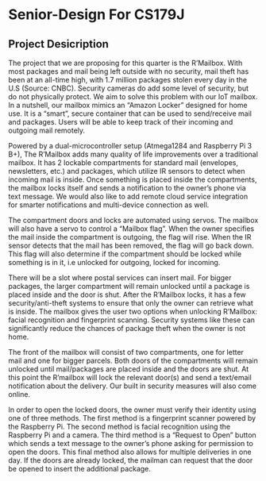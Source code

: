 # Senior-Design For CS179J
## Project Desicription

The project that we are proposing for this quarter is the R’Mailbox. With most packages and mail being left outside with no security, mail theft has been at an all-time high, with 1.7 million packages stolen every day in the U.S (Source: CNBC). Security cameras do add some level of security, but do not physically protect. We aim to solve this problem with our IoT mailbox. In a nutshell, our mailbox mimics an “Amazon Locker” designed for home use. It is a “smart”, secure container that can be used to send/receive mail and packages. Users will be able to keep track of their incoming and outgoing mail remotely. 

Powered by a dual-microcontroller setup (Atmega1284 and Raspberry Pi 3 B+), The R’Mailbox adds many quality of life improvements over a traditional mailbox. It has 2 lockable compartments for standard mail (envelopes, newsletters, etc.) and packages, which utilize IR sensors to detect when incoming mail is inside.  Once something is placed inside the compartments, the mailbox locks itself and sends a notification to the owner’s phone via text message. We would also like to add remote cloud service integration for smarter notifications and multi-device connection as well.

The compartment doors and locks are automated using servos. The mailbox will also have a servo to control a “Mailbox flag”. When the owner specifies the mail inside the compartment is outgoing, the flag will rise. When the IR sensor detects that the mail has been removed, the flag will go back down. This flag will also determine if the compartment should be locked while something is in it, i.e unlocked for outgoing, locked for incoming.

There will be a slot where postal services can insert mail. For bigger packages, the larger compartment will remain unlocked until a package is placed inside and the door is shut. After the R’Mailbox locks, it has a few security/anti-theft systems to ensure that only the owner can retrieve what is inside. The mailbox gives the user two options when unlocking R’Mailbox: facial recognition and fingerprint scanning. Security systems like these can significantly reduce the chances of package theft when the owner is not home.

The front of the mailbox will consist of two compartments, one for letter mail and one for bigger parcels. Both doors of the compartments will remain unlocked until mail/packages are placed inside and the doors are shut. At this point the R’mailbox will lock the relevant door(s) and send a text/email notification about the delivery. Our built in security measures will also come online. 

In order to open the locked doors, the owner must verify their identity using one of three methods. The first method is a fingerprint scanner powered by the Raspberry Pi. The second method is facial recognition using the Raspberry Pi and a camera. The third method is a “Request to Open” button which sends a text message to the owner’s phone asking for permission to open the doors. This final method also allows for multiple deliveries in one day. If the doors are already locked, the mailman can request that the door be opened to insert the additional package.
